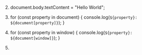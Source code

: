 2.  document.body.textContent = "Hello World";

3. for (const property in document) {
 console.log(`${property}: ${document[property]}`);
}

4. for (const property in window) {
 console.log(`${property}: ${document[window]}`);
}

5. <script>
 const output = document.querySelector('h1');
 output.textContent = "Hello World";
 </script>